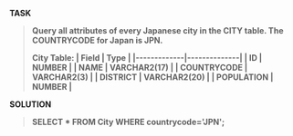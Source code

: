 [comment]: <> (Written: 23-Mar-2020)

<b>TASK<b>
> Query all attributes of every Japanese city in the CITY table. The COUNTRYCODE for Japan is JPN.
>
> City Table: 
> | Field       | Type         |
> |-------------|--------------|
> | ID          | NUMBER       |
> | NAME        | VARCHAR2(17) |
> | COUNTRYCODE | VARCHAR2(3)  |
> | DISTRICT    | VARCHAR2(20) |
> | POPULATION  | NUMBER       |

<b>SOLUTION</b>
> SELECT * FROM City WHERE countrycode='JPN';
